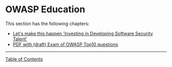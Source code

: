 # OWASP Education

This section has the following chapters:

* [Let's make this happen 'Investing in Developing Software Security Talent'](/manuscript/4.OWASP_Education/Let's_make_this_happen_'Investing_in_Developing_Software_Security_Talent'.md)
* [PDF with (draft) Exam of OWASP Top10 questions](/manuscript/4.OWASP_Education/PDF_with_(draft)_Exam_of_OWASP_Top10_questions.md)



- - - - 
[Table of Contents](../../Table_of_Contents.md) 